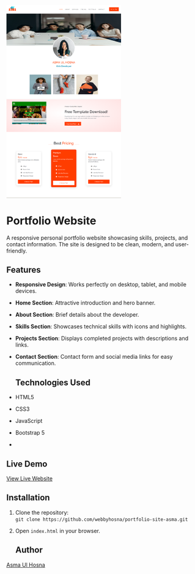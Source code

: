 <p float="left">
  <img src="gallery/screencapture-portfolio.png" width="300"/> &nbsp;
  <img src="gallery/screencapture-pracing.png" width="300"/>
</p>

# Portfolio Website 
A responsive personal portfolio website showcasing skills, projects, and contact information. The site is designed to be clean, modern, and user-friendly.

## Features
- **Responsive Design**: Works perfectly on desktop, tablet, and mobile devices.
- **Home Section**: Attractive introduction and hero banner.
- **About Section**: Brief details about the developer.
- **Skills Section**: Showcases technical skills with icons and highlights.
- **Projects Section**: Displays completed projects with descriptions and links.
- **Contact Section**: Contact form and social media links for easy communication.

  ## Technologies Used
- HTML5  
- CSS3  
- JavaScript  
- Bootstrap 5
- 
## Live Demo
[View Live Website](https://webbyhosna.github.io/portfolio-site-asma/)

## Installation
1. Clone the repository:  
   `git clone https://github.com/webbyhosna/portfolio-site-asma.git`
2. Open `index.html` in your browser.

   ## Author
[Asma Ul Hosna](https://github.com/webbyhosna)
